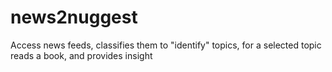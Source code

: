 # news2nuggest
Access news feeds, classifies them to "identify" topics, for a selected topic reads a book, and provides insight
